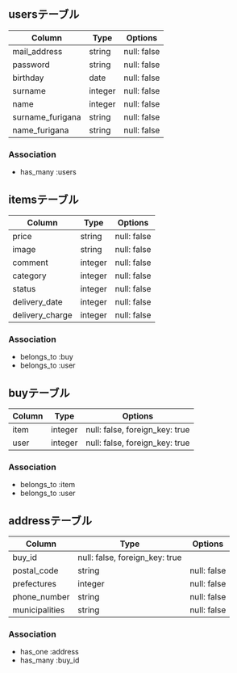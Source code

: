 ## usersテーブル

|Column|Type|Options|
|------|----|-------|
|mail_address|string|null: false|
|password|string|null: false|
|birthday|date|null: false|
|surname|integer|null: false|
|name|integer|null: false|
|surname_furigana|string|null: false|
|name_furigana|string|null: false|

### Association
- has_many :users


## itemsテーブル

|Column|Type|Options|
|------|----|-------|
|price|string|null: false|
|image|string|null: false|
|comment|integer|null: false|
|category|integer|null: false|
|status|integer|null: false|
|delivery_date|integer|null: false|
|delivery_charge|integer|null: false|

### Association
- belongs_to :buy
- belongs_to :user


## buyテーブル
|Column|Type|Options|
|------|----|-------|
|item|integer|null: false, foreign_key: true|
|user|integer|null: false, foreign_key: true|

### Association
- belongs_to :item
- belongs_to :user

## addressテーブル
|Column|Type|Options|
|------|----|-------|
|buy_id|null: false, foreign_key: true|
|postal_code|string|null: false|
|prefectures|integer|null: false|
|phone_number|string|null: false|
|municipalities|string|null: false|


### Association
- has_one :address
- has_many :buy_id


